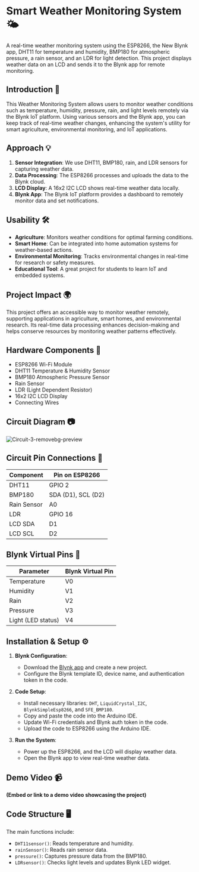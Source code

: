 # Smart Weather Monitoring System 🌤️

A real-time weather monitoring system using the ESP8266, the New Blynk app, DHT11 for temperature and humidity, BMP180 for atmospheric pressure, a rain sensor, and an LDR for light detection. This project displays weather data on an LCD and sends it to the Blynk app for remote monitoring.

## Introduction 📖

This Weather Monitoring System allows users to monitor weather conditions such as temperature, humidity, pressure, rain, and light levels remotely via the Blynk IoT platform. Using various sensors and the Blynk app, you can keep track of real-time weather changes, enhancing the system's utility for smart agriculture, environmental monitoring, and IoT applications.

## Approach 💡

1. **Sensor Integration**: We use DHT11, BMP180, rain, and LDR sensors for capturing weather data.
2. **Data Processing**: The ESP8266 processes and uploads the data to the Blynk cloud.
3. **LCD Display**: A 16x2 I2C LCD shows real-time weather data locally.
4. **Blynk App**: The Blynk IoT platform provides a dashboard to remotely monitor data and set notifications.

## Usability 🛠️

- **Agriculture**: Monitors weather conditions for optimal farming conditions.
- **Smart Home**: Can be integrated into home automation systems for weather-based actions.
- **Environmental Monitoring**: Tracks environmental changes in real-time for research or safety measures.
- **Educational Tool**: A great project for students to learn IoT and embedded systems.

## Project Impact 🌍

This project offers an accessible way to monitor weather remotely, supporting applications in agriculture, smart homes, and environmental research. Its real-time data processing enhances decision-making and helps conserve resources by monitoring weather patterns effectively.

## Hardware Components 🧩

- ESP8266 Wi-Fi Module
- DHT11 Temperature & Humidity Sensor
- BMP180 Atmospheric Pressure Sensor
- Rain Sensor
- LDR (Light Dependent Resistor)
- 16x2 I2C LCD Display
- Connecting Wires

## Circuit Diagram 📷

![Circuit-3-removebg-preview](https://github.com/user-attachments/assets/9eb235a2-c0e1-4b8f-9865-0a08a92cdc74)


## Circuit Pin Connections 📝

| Component         | Pin on ESP8266 |
|-------------------|----------------|
| DHT11             | GPIO 2         |
| BMP180            | SDA (D1), SCL (D2) |
| Rain Sensor       | A0             |
| LDR               | GPIO 16        |
| LCD SDA           | D1             |
| LCD SCL           | D2             |

## Blynk Virtual Pins 📲

| Parameter          | Blynk Virtual Pin |
|--------------------|-------------------|
| Temperature        | V0                |
| Humidity           | V1                |
| Rain               | V2                |
| Pressure           | V3                |
| Light (LED status) | V4                |

## Installation & Setup ⚙️

1. **Blynk Configuration**:
   - Download the [Blynk app](https://blynk.io/) and create a new project.
   - Configure the Blynk template ID, device name, and authentication token in the code.

2. **Code Setup**:
   - Install necessary libraries: `DHT`, `LiquidCrystal_I2C`, `BlynkSimpleEsp8266`, and `SFE_BMP180`.
   - Copy and paste the code into the Arduino IDE.
   - Update Wi-Fi credentials and Blynk auth token in the code.
   - Upload the code to ESP8266 using the Arduino IDE.

3. **Run the System**:
   - Power up the ESP8266, and the LCD will display weather data.
   - Open the Blynk app to view real-time weather data.

## Demo Video 📹

**(Embed or link to a demo video showcasing the project)**

## Code Structure 🖥️

The main functions include:

- `DHT11sensor()`: Reads temperature and humidity.
- `rainSensor()`: Reads rain sensor data.
- `pressure()`: Captures pressure data from the BMP180.
- `LDRsensor()`: Checks light levels and updates Blynk LED widget.

